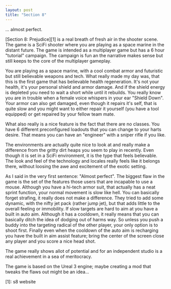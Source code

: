 ```yaml
---
layout: post
title: "Section 8"
---
```


... almost perfect.

[Section 8: Prejudice][1] is a real breath of fresh air in the shooter scene.
The game is a SciFi shooter where you are playing as a space marine in the 
distant future. The game is intended as a multiplayer game but has a 6 hour
"tutorial" campaign. The campaign is fun an the narrative makes sense but still
keeps to the core of the multiplayer gameplay.

You are playing as a space marine, with a cool combat armor and futuristic but
still believable weapons and tech. What really made my day was, that this is 
the first game that has believable health regeneration. It's not your health,
it's your personal shield and armor damage. And if the shield energy is depleted
you need to wait a short while until it rebuilds. You really know you are in 
trouble when a female voice whispers in your ear "Shield Down". Your armor can 
also get damaged, even though it repairs it's self, that is quite slow and you 
might want to either repair it yourself (you have a tool equipped) or get 
repaired by your fellow team mate.

What also really is a nice feature is the fact that there are no classes. You 
have 6 different preconfigured loadouts that you can change to your harts 
desire. That means you can have an "engineer" with a sniper rifle if you like.

The environments are actually quite nice to look at and really make a difference
from the gritty dirt heaps you seem to play in recently. Even though it is set 
in a SciFi environment, it is the type that feels believable. The look and feel
of the technology and locales really feels like it belongs there, without 
loosing the awe and excitement of the exotic setting.

As I said in the very first sentence: "Almost perfect". The biggest flaw in the 
game is the set of the features those users that are incapable to use a mouse. 
Although you have a hi-tech armor suit, that actually has a neat sprint 
function, your normal movement is slow like hell. You can basically forget 
strafing, it really does not make a difference. They tried to add some dynamic, 
with the nifty jet pack (rather jump jet), but that adds little to the overall
feeling or immobility. If slow targets are hard to aim at you have a built
in auto aim. Although it has a cooldown, it really means that you can basically 
ditch the idea of dodging out of harms way. So unless you push a buddy into 
the targeting radical of the other player, your only option is to shoot first. 
Finally even when the cooldown of the auto aim is recharging you have the built
in aim assist feature; bring the center of the screen close any player and you
score a nice head shot.

The game really shows allot of potential and for an independent studio is a real
achievement in a sea of meritocracy.

The game is based on the Ureal 3 engine; maybe creating a mod that tweaks the
flaws out might be an idea...   

[1]: s8 website
